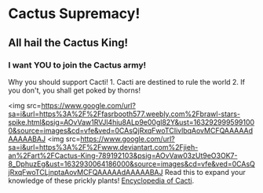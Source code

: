 # Cactus Supremacy!
## All hail the **Cactus King!** 
### I want YOU to join the Cactus army!
Why you should support Cacti!
              1. Cacti are destined to rule the world
              2. If you don't, you shall get poked by thorns!
              
<img src=https://www.google.com/url?sa=i&url=https%3A%2F%2Ffasrbooth577.weebly.com%2Fbrawl-stars-spike.html&psig=AOvVaw1RVJl4hiu8ALp9e00gl82Y&ust=1632929995991000&source=images&cd=vfe&ved=0CAsQjRxqFwoTCIivlbqAovMCFQAAAAAdAAAAABAJ </img>
<img src=https://www.google.com/url?sa=i&url=https%3A%2F%2Fwww.deviantart.com%2Fjieh-an%2Fart%2FCactus-King-789192103&psig=AOvVaw03zUt9eO3OK7-8_DphuzEg&ust=1632930064186000&source=images&cd=vfe&ved=0CAsQjRxqFwoTCLjnptaAovMCFQAAAAAdAAAAABAJ </img>
Read this to expand your knowledge of these prickly plants! [Encyclopedia of Cacti](http://www.llifle.com/Encyclopedia/CACTI/).
